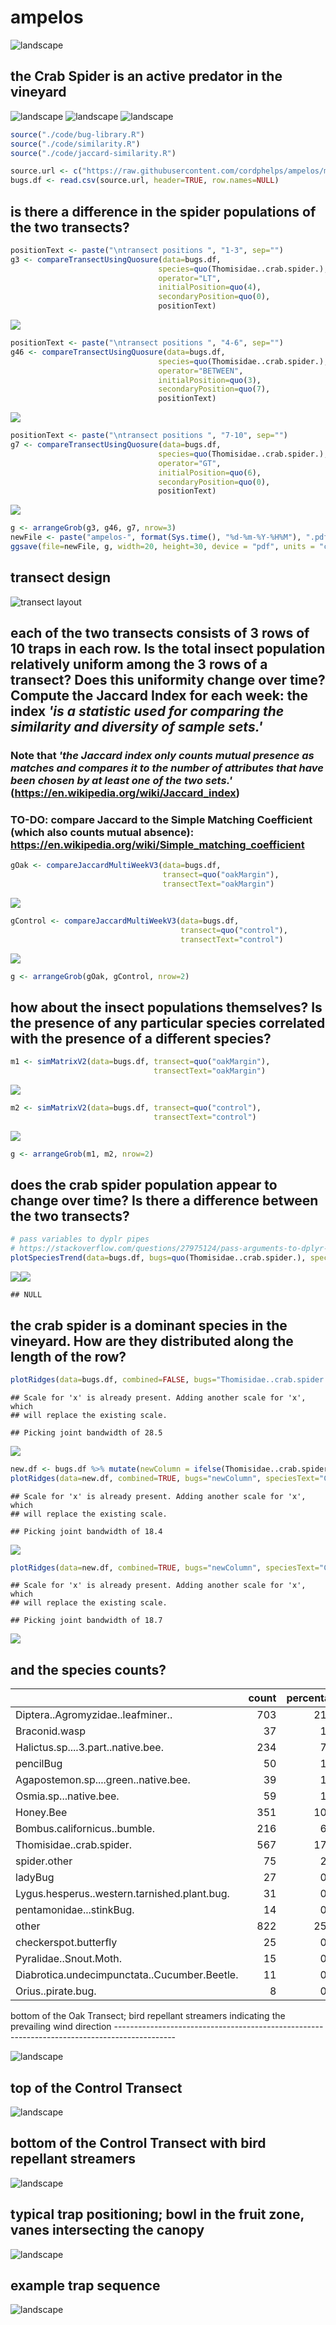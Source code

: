 ampelos
================

![landscape](./photos/landscapeOak.JPG)

the Crab Spider is an active predator in the vineyard
-----------------------------------------------------

![landscape](./photos/predator0.JPG) ![landscape](./photos/predator01.JPG) ![landscape](./photos/predator1.JPG)

``` r
source("./code/bug-library.R")
source("./code/similarity.R")
source("./code/jaccard-similarity.R")

source.url <- c("https://raw.githubusercontent.com/cordphelps/ampelos/master/data/bugs.csv")
bugs.df <- read.csv(source.url, header=TRUE, row.names=NULL)
```

is there a difference in the spider populations of the two transects?
---------------------------------------------------------------------

``` r
positionText <- paste("\ntransect positions ", "1-3", sep="")
g3 <- compareTransectUsingQuosure(data=bugs.df, 
                                 species=quo(Thomisidae..crab.spider.), 
                                 operator="LT",
                                 initialPosition=quo(4), 
                                 secondaryPosition=quo(0),
                                 positionText)
```

![](ampelos_files/figure-markdown_github/unnamed-chunk-2-1.png)

``` r
positionText <- paste("\ntransect positions ", "4-6", sep="")
g46 <- compareTransectUsingQuosure(data=bugs.df, 
                                 species=quo(Thomisidae..crab.spider.), 
                                 operator="BETWEEN",
                                 initialPosition=quo(3), 
                                 secondaryPosition=quo(7),
                                 positionText)
```

![](ampelos_files/figure-markdown_github/unnamed-chunk-2-2.png)

``` r
positionText <- paste("\ntransect positions ", "7-10", sep="")
g7 <- compareTransectUsingQuosure(data=bugs.df, 
                                 species=quo(Thomisidae..crab.spider.), 
                                 operator="GT",
                                 initialPosition=quo(6), 
                                 secondaryPosition=quo(0),
                                 positionText)
```

![](ampelos_files/figure-markdown_github/unnamed-chunk-2-3.png)

``` r
g <- arrangeGrob(g3, g46, g7, nrow=3)
newFile <- paste("ampelos-", format(Sys.time(), "%d-%m-%Y-%H%M"), ".pdf", sep = "")
ggsave(file=newFile, g, width=20, height=30, device = "pdf", units = "cm") #saves g
```

transect design
---------------

![transect layout](./images/transectLayout.jpg)

each of the two transects consists of 3 rows of 10 traps in each row. Is the total insect population relatively uniform among the 3 rows of a transect? Does this uniformity change over time? Compute the Jaccard Index for each week: the index *'is a statistic used for comparing the similarity and diversity of sample sets.'*
------------------------------------------------------------------------------------------------------------------------------------------------------------------------------------------------------------------------------------------------------------------------------------------------------------------------------------

### Note that *'the Jaccard index only counts mutual presence as matches and compares it to the number of attributes that have been chosen by at least one of the two sets.'* (<https://en.wikipedia.org/wiki/Jaccard_index>)

### TO-DO: compare Jaccard to the Simple Matching Coefficient (which also counts mutual absence): <https://en.wikipedia.org/wiki/Simple_matching_coefficient>

``` r
gOak <- compareJaccardMultiWeekV3(data=bugs.df, 
                                  transect=quo("oakMargin"),
                                  transectText="oakMargin")
```

![](ampelos_files/figure-markdown_github/unnamed-chunk-3-1.png)

``` r
gControl <- compareJaccardMultiWeekV3(data=bugs.df, 
                                      transect=quo("control"),
                                      transectText="control")
```

![](ampelos_files/figure-markdown_github/unnamed-chunk-3-2.png)

``` r
g <- arrangeGrob(gOak, gControl, nrow=2)
```

how about the insect populations themselves? Is the presence of any particular species correlated with the presence of a different species?
-------------------------------------------------------------------------------------------------------------------------------------------

``` r
m1 <- simMatrixV2(data=bugs.df, transect=quo("oakMargin"),
                                transectText="oakMargin")
```

![](ampelos_files/figure-markdown_github/unnamed-chunk-4-1.png)

``` r
m2 <- simMatrixV2(data=bugs.df, transect=quo("control"),
                                transectText="control")
```

![](ampelos_files/figure-markdown_github/unnamed-chunk-4-2.png)

``` r
g <- arrangeGrob(m1, m2, nrow=2)
```

does the crab spider population appear to change over time? Is there a difference between the two transects?
------------------------------------------------------------------------------------------------------------

``` r
# pass variables to dyplr pipes
# https://stackoverflow.com/questions/27975124/pass-arguments-to-dplyr-functions
plotSpeciesTrend(data=bugs.df, bugs=quo(Thomisidae..crab.spider.), speciesText="Crab Spider", where="control", when="pm", caption=Sys.Date())
```

![](ampelos_files/figure-markdown_github/unnamed-chunk-5-1.png)![](ampelos_files/figure-markdown_github/unnamed-chunk-5-2.png)

    ## NULL

the crab spider is a dominant species in the vineyard. How are they distributed along the length of the row?
------------------------------------------------------------------------------------------------------------

``` r
plotRidges(data=bugs.df, combined=FALSE, bugs="Thomisidae..crab.spider.", speciesText="Crab Spider", where="control", when="pm", wk=1, caption=Sys.Date())
```

    ## Scale for 'x' is already present. Adding another scale for 'x', which
    ## will replace the existing scale.

    ## Picking joint bandwidth of 28.5

![](ampelos_files/figure-markdown_github/unnamed-chunk-6-1.png)

``` r
new.df <- bugs.df %>% mutate(newColumn = ifelse(Thomisidae..crab.spider. > 0, 1, 0))
plotRidges(data=new.df, combined=TRUE, bugs="newColumn", speciesText="Crab Spider", where="control", when="pm", wk=1, caption=Sys.Date())
```

    ## Scale for 'x' is already present. Adding another scale for 'x', which
    ## will replace the existing scale.

    ## Picking joint bandwidth of 18.4

![](ampelos_files/figure-markdown_github/unnamed-chunk-6-2.png)

``` r
plotRidges(data=new.df, combined=TRUE, bugs="newColumn", speciesText="Crab Spider", where="oakMargin", when="pm", wk=1, caption=Sys.Date())
```

    ## Scale for 'x' is already present. Adding another scale for 'x', which
    ## will replace the existing scale.

    ## Picking joint bandwidth of 18.7

![](ampelos_files/figure-markdown_github/unnamed-chunk-6-3.png)

and the species counts?
-----------------------

<table>
<thead>
<tr>
<th style="text-align:left;">
</th>
<th style="text-align:right;">
count
</th>
<th style="text-align:right;">
percentage
</th>
</tr>
</thead>
<tbody>
<tr>
<td style="text-align:left;">
Diptera..Agromyzidae..leafminer..
</td>
<td style="text-align:right;">
703
</td>
<td style="text-align:right;">
21.41
</td>
</tr>
<tr>
<td style="text-align:left;">
Braconid.wasp
</td>
<td style="text-align:right;">
37
</td>
<td style="text-align:right;">
1.13
</td>
</tr>
<tr>
<td style="text-align:left;">
Halictus.sp....3.part..native.bee.
</td>
<td style="text-align:right;">
234
</td>
<td style="text-align:right;">
7.13
</td>
</tr>
<tr>
<td style="text-align:left;">
pencilBug
</td>
<td style="text-align:right;">
50
</td>
<td style="text-align:right;">
1.52
</td>
</tr>
<tr>
<td style="text-align:left;">
Agapostemon.sp....green..native.bee.
</td>
<td style="text-align:right;">
39
</td>
<td style="text-align:right;">
1.19
</td>
</tr>
<tr>
<td style="text-align:left;">
Osmia.sp...native.bee.
</td>
<td style="text-align:right;">
59
</td>
<td style="text-align:right;">
1.80
</td>
</tr>
<tr>
<td style="text-align:left;">
Honey.Bee
</td>
<td style="text-align:right;">
351
</td>
<td style="text-align:right;">
10.69
</td>
</tr>
<tr>
<td style="text-align:left;">
Bombus.californicus..bumble.
</td>
<td style="text-align:right;">
216
</td>
<td style="text-align:right;">
6.58
</td>
</tr>
<tr>
<td style="text-align:left;">
Thomisidae..crab.spider.
</td>
<td style="text-align:right;">
567
</td>
<td style="text-align:right;">
17.27
</td>
</tr>
<tr>
<td style="text-align:left;">
spider.other
</td>
<td style="text-align:right;">
75
</td>
<td style="text-align:right;">
2.28
</td>
</tr>
<tr>
<td style="text-align:left;">
ladyBug
</td>
<td style="text-align:right;">
27
</td>
<td style="text-align:right;">
0.82
</td>
</tr>
<tr>
<td style="text-align:left;">
Lygus.hesperus..western.tarnished.plant.bug.
</td>
<td style="text-align:right;">
31
</td>
<td style="text-align:right;">
0.94
</td>
</tr>
<tr>
<td style="text-align:left;">
pentamonidae...stinkBug.
</td>
<td style="text-align:right;">
14
</td>
<td style="text-align:right;">
0.43
</td>
</tr>
<tr>
<td style="text-align:left;">
other
</td>
<td style="text-align:right;">
822
</td>
<td style="text-align:right;">
25.03
</td>
</tr>
<tr>
<td style="text-align:left;">
checkerspot.butterfly
</td>
<td style="text-align:right;">
25
</td>
<td style="text-align:right;">
0.76
</td>
</tr>
<tr>
<td style="text-align:left;">
Pyralidae..Snout.Moth.
</td>
<td style="text-align:right;">
15
</td>
<td style="text-align:right;">
0.46
</td>
</tr>
<tr>
<td style="text-align:left;">
Diabrotica.undecimpunctata..Cucumber.Beetle.
</td>
<td style="text-align:right;">
11
</td>
<td style="text-align:right;">
0.33
</td>
</tr>
<tr>
<td style="text-align:left;">
Orius..pirate.bug.
</td>
<td style="text-align:right;">
8
</td>
<td style="text-align:right;">
0.24
</td>
</tr>
</tbody>
</table>
bottom of the Oak Transect; bird repellant streamers indicating the prevailing wind direction
---------------------------------------------------------------------------------------------

![landscape](./photos/windDirection.JPG)

top of the Control Transect
---------------------------

![landscape](./photos/topOfControl.JPG)

bottom of the Control Transect with bird repellant streamers
------------------------------------------------------------

![landscape](./photos/bottomOfControl.JPG)

typical trap positioning; bowl in the fruit zone, vanes intersecting the canopy
-------------------------------------------------------------------------------

![landscape](./photos/typicalTrap.JPG)

example trap sequence
---------------------

![landscape](./photos/trapSequence.JPG)
